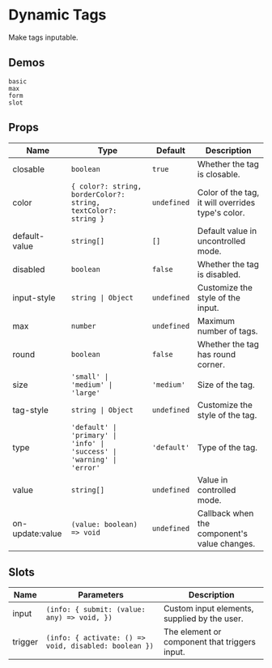 # Dynamic Tags

Make tags inputable.

## Demos

```demo
basic
max
form
slot
```

## Props

| Name | Type | Default | Description |
| --- | --- | --- | --- |
| closable | `boolean` | `true` | Whether the tag is closable. |
| color | `{ color?: string, borderColor?: string, textColor?: string }` | `undefined` | Color of the tag, it will overrides type's color. |
| default-value | `string[]` | `[]` | Default value in uncontrolled mode. |
| disabled | `boolean` | `false` | Whether the tag is disabled. |
| input-style | `string \| Object` | `undefined` | Customize the style of the input. |
| max | `number` | `undefined` | Maximum number of tags. |
| round | `boolean` | `false` | Whether the tag has round corner. |
| size | `'small' \| 'medium' \| 'large'` | `'medium'` | Size of the tag. |
| tag-style | `string \| Object` | `undefined` | Customize the style of the tag. |
| type | `'default' \| 'primary' \| 'info' \| 'success' \| 'warning' \| 'error'` | `'default'` | Type of the tag. |
| value | `string[]` | `undefined` | Value in controlled mode. |
| on-update:value | `(value: boolean) => void` | `undefined` | Callback when the component's value changes. |

## Slots

| Name | Parameters | Description |
| --- | --- | --- |
| input | `(info: { submit: (value: any) => void, })` | Custom input elements, supplied by the user. |
| trigger | `(info: { activate: () => void, disabled: boolean })` | The element or component that triggers input. |
